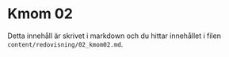 ---
---
Kmom 02
=========================

Detta innehåll är skrivet i markdown och du hittar innehållet i filen `content/redovisning/02_kmom02.md`.

